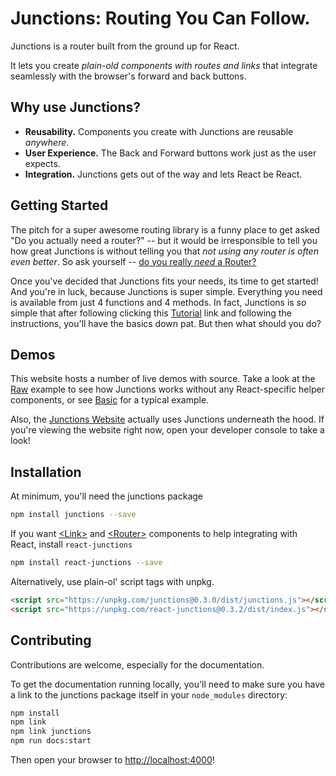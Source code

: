 # Junctions: Routing You Can Follow.

Junctions is a router built from the ground up for React.

It lets you create *plain-old components with routes and links* that integrate seamlessly with the browser's forward and back buttons.

## Why use Junctions?

- **Reusability.** Components you create with Junctions are reusable *anywhere*.
- **User Experience.** The Back and Forward buttons work just as the user expects.
- **Integration.** Junctions gets out of the way and lets React be React.

## Getting Started

The pitch for a super awesome routing library is a funny place to get asked "Do you actually need a router?" -- but it would be irresponsible to tell you how great Junctions is without telling you that *not using any router is often even better*. So ask yourself -- [do you really *need* a Router?](/docs/introduction/do-i-need-a-router.md)

Once you've decided that Junctions fits your needs, its time to get started! And you're in luck, because Junctions is super simple. Everything you need is available from just 4 functions and 4 methods. In fact, Junctions is *so* simple that after following clicking this [Tutorial](/docs) link and following the instructions, you'll have the basics down pat. But then what should you do?

## Demos

This website hosts a number of live demos with source. Take a look at the [Raw](/examples/Raw.example.js) example to see how Junctions works without any React-specific helper components, or see [Basic](/examples/Basic.example.js) for a typical example.

Also, the [Junctions Website](https://junctions.js.org) actually uses Junctions underneath the hood. If you're viewing the website right now, open your developer console to take a look!

## Installation

At minimum, you'll need the junctions package

```bash
npm install junctions --save
```

If you want [&lt;Link&gt;](/docs/api/react-junctions/Link.md) and [&lt;Router&gt;](/docs/api/react-junctions/Router.md) components to help integrating with React, install `react-junctions`

```bash
npm install react-junctions --save
```

Alternatively, use plain-ol' script tags with unpkg.

```html
<script src="https://unpkg.com/junctions@0.3.0/dist/junctions.js"></script>
<script src="https://unpkg.com/react-junctions@0.3.2/dist/index.js"></script>
```

## Contributing

Contributions are welcome, especially for the documentation.

To get the documentation running locally, you'll need to make sure you have a link to the junctions package itself in your `node_modules` directory:

```bash
npm install
npm link
npm link junctions
npm run docs:start
```

Then open your browser to <http://localhost:4000>!
